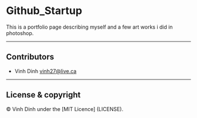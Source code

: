 # Github_Startup

This is a portfolio page describing myself and a few art works i did in photoshop.

---

## Contributors

- Vinh Dinh <vinh27@live.ca>

---

## License & copyright

© Vinh Dinh under the [MIT Licence] (LICENSE).
